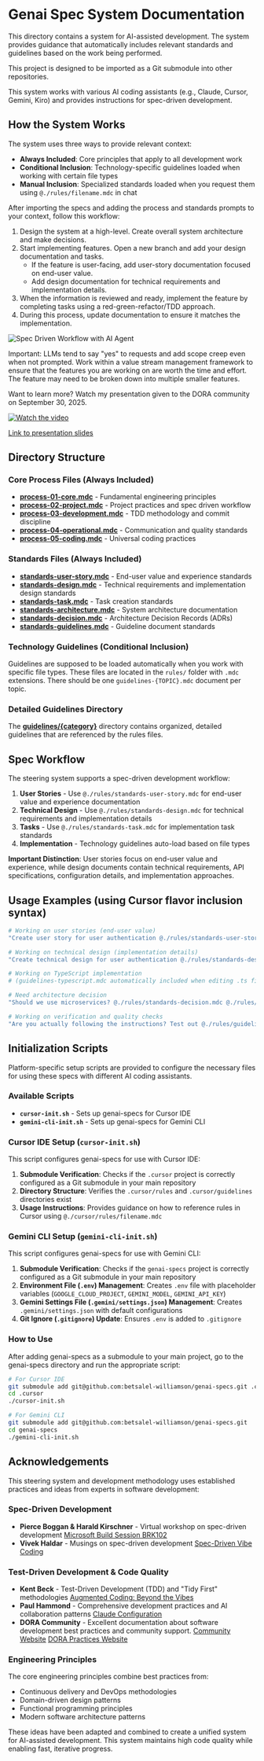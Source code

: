 # Genai Spec System Documentation

This directory contains a system for AI-assisted development. The system provides guidance that automatically includes relevant standards and guidelines based on the work being performed.

This project is designed to be imported as a Git submodule into other repositories.

This system works with various AI coding assistants (e.g., Claude, Cursor, Gemini, Kiro) and provides instructions for spec-driven development.

## How the System Works

The system uses three ways to provide relevant context:

- **Always Included**: Core principles that apply to all development work
- **Conditional Inclusion**: Technology-specific guidelines loaded when working with certain file types
- **Manual Inclusion**: Specialized standards loaded when you request them using `@./rules/filename.mdc` in chat

After importing the specs and adding the process and standards prompts to your context, follow this workflow:

1. Design the system at a high-level. Create overall system architecture and make decisions.
2. Start implementing features. Open a new branch and add your design documentation and tasks.
   - If the feature is user-facing, add user-story documentation focused on end-user value.
   - Add design documentation for technical requirements and implementation details.
3. When the information is reviewed and ready, implement the feature by completing tasks using a red-green-refactor/TDD approach.
4. During this process, update documentation to ensure it matches the implementation.

![Spec Driven Workflow with AI Agent](./Spec%20Driven%20Workflow%20with%20AI%20Agent.png)

Important: LLMs tend to say "yes" to requests and add scope creep even when not prompted. Work within a value stream management framework to ensure that the features you are working on are worth the time and effort. The feature may need to be broken down into multiple smaller features.

Want to learn more? Watch my presentation given to the DORA community on September 30, 2025.

[![Watch the video](https://img.youtube.com/vi/9Goq80lgxSY/0.jpg)](https://youtu.be/9Goq80lgxSY?si=aXRjM3bF8gOsHjce&t=732)

[Link to presentation slides](https://docs.google.com/presentation/d/1nIUlmhMPMR-9znfg_rz1dVizWQVJ8rxn2JWSLxGEVMY/edit?usp=sharing)

## Directory Structure

### Core Process Files (Always Included)

- [**process-01-core.mdc**](rules/process-01-core.mdc) - Fundamental engineering principles
- [**process-02-project.mdc**](rules/process-02-project.mdc) - Project practices and spec driven workflow
- [**process-03-development.mdc**](rules/process-03-development.mdc) - TDD methodology and commit discipline
- [**process-04-operational.mdc**](rules/process-04-operational.mdc) - Communication and quality standards
- [**process-05-coding.mdc**](rules/process-05-coding.mdc) - Universal coding practices

### Standards Files (Always Included)

- [**standards-user-story.mdc**](rules/standards-user-story.mdc) - End-user value and experience standards
- [**standards-design.mdc**](rules/standards-design.mdc) - Technical requirements and implementation design standards
- [**standards-task.mdc**](rules/standards-task.mdc) - Task creation standards
- [**standards-architecture.mdc**](rules/standards-architecture.mdc) - System architecture documentation
- [**standards-decision.mdc**](rules/standards-decision.mdc) - Architecture Decision Records (ADRs)
- [**standards-guidelines.mdc**](rules/standards-guidelines.mdc) - Guideline document standards

### Technology Guidelines (Conditional Inclusion)

Guidelines are supposed to be loaded automatically when you work with specific file types. These files are located in the `rules/` folder with `.mdc` extensions. There should be one `guidelines-{TOPIC}.mdc` document per topic.

### Detailed Guidelines Directory

The [**guidelines/{category}**](guidelines/) directory contains organized, detailed guidelines that are referenced by the rules files.

## Spec Workflow

The steering system supports a spec-driven development workflow:

1. **User Stories** - Use `@./rules/standards-user-story.mdc` for end-user value and experience documentation
2. **Technical Design** - Use `@./rules/standards-design.mdc` for technical requirements and implementation details
3. **Tasks** - Use `@./rules/standards-task.mdc` for implementation task standards
4. **Implementation** - Technology guidelines auto-load based on file types

**Important Distinction**: User stories focus on end-user value and experience, while design documents contain technical requirements, API specifications, configuration details, and implementation approaches.

## Usage Examples (using Cursor flavor inclusion syntax)

```bash
# Working on user stories (end-user value)
"Create user story for user authentication @./rules/standards-user-story.mdc"

# Working on technical design (implementation details)
"Create technical design for user authentication @./rules/standards-design.mdc"

# Working on TypeScript implementation
# (guidelines-typescript.mdc automatically included when editing .ts files)

# Need architecture decision
"Should we use microservices? @./rules/standards-decision.mdc @./rules/standards-architecture.mdc"

# Working on verification and quality checks
"Are you actually following the instructions? Test out @./rules/guidelines-verification-protocol.mdc and see what your responses are."
```

## Initialization Scripts

Platform-specific setup scripts are provided to configure the necessary files for using these specs with different AI coding assistants.

### Available Scripts

- **`cursor-init.sh`** - Sets up genai-specs for Cursor IDE
- **`gemini-cli-init.sh`** - Sets up genai-specs for Gemini CLI

### Cursor IDE Setup (`cursor-init.sh`)

This script configures genai-specs for use with Cursor IDE:

1. **Submodule Verification**: Checks if the `.cursor` project is correctly configured as a Git submodule in your main repository
2. **Directory Structure**: Verifies the `.cursor/rules` and `.cursor/guidelines` directories exist
3. **Usage Instructions**: Provides guidance on how to reference rules in Cursor using `@./cursor/rules/filename.mdc`

### Gemini CLI Setup (`gemini-cli-init.sh`)

This script configures genai-specs for use with Gemini CLI:

1. **Submodule Verification**: Checks if the `genai-specs` project is correctly configured as a Git submodule in your main repository
2. **Environment File (`.env`) Management**: Creates `.env` file with placeholder variables (`GOOGLE_CLOUD_PROJECT`, `GEMINI_MODEL`, `GEMINI_API_KEY`)
3. **Gemini Settings File (`.gemini/settings.json`) Management**: Creates `.gemini/settings.json` with default configurations
4. **Git Ignore (`.gitignore`) Update**: Ensures `.env` is added to `.gitignore`

### How to Use

After adding genai-specs as a submodule to your main project, go to the genai-specs directory and run the appropriate script:

```bash
# For Cursor IDE
git submodule add git@github.com:betsalel-williamson/genai-specs.git .cursor
cd .cursor
./cursor-init.sh

# For Gemini CLI
git submodule add git@github.com:betsalel-williamson/genai-specs.git
cd genai-specs
./gemini-cli-init.sh
```

## Acknowledgements

This steering system and development methodology uses established practices and ideas from experts in software development:

### Spec-Driven Development

- **Pierce Boggan & Harald Kirschner** - Virtual workshop on spec-driven development
  [Microsoft Build Session BRK102](https://build.microsoft.com/en-US/sessions/BRK102)
- **Vivek Haldar** - Musings on spec-driven development
  [Spec-Driven Vibe Coding](https://vivekhaldar.com/articles/spec-driven-vibe-coding/)

### Test-Driven Development & Code Quality

- **Kent Beck** - Test-Driven Development (TDD) and "Tidy First" methodologies
  [Augmented Coding: Beyond the Vibes](https://tidyfirst.substack.com/p/augmented-coding-beyond-the-vibes?open=false#§appendix-system-prompt)
- **Paul Hammond** - Comprehensive development practices and AI collaboration patterns
  [Claude Configuration](https://github.com/citypaul/.dotfiles/blob/main/claude/.claude/CLAUDE.md)
- **DORA Community** - Excellent documentation about software development best practices and community support.
  [Community Website](https://dora.community/)
  [DORA Practices Website](https://dora.dev)

### Engineering Principles

The core engineering principles combine best practices from:

- Continuous delivery and DevOps methodologies
- Domain-driven design patterns
- Functional programming principles
- Modern software architecture patterns

These ideas have been adapted and combined to create a unified system for AI-assisted development. This system maintains high code quality while enabling fast, iterative progress.
